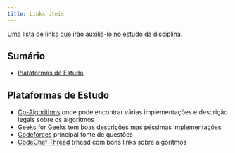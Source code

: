```yaml
---
title: Links Úteis
---
```


Uma lista de links que irão auxiliá-lo no estudo da disciplina.

## Sumário

- [Plataformas de Estudo](#plataformas-de-estudo)

## Plataformas de Estudo
- [Cp-Algorithms](https://cp-algorithms.com) onde pode encontrar várias implementações e descrição legais sobre os algoritmos
- [Geeks for Geeks](https://www.geeksforgeeks.org) tem boas descrições mas péssimas implementações
- [Codeforces](https://codeforces.com) principal fonte de questões
- [CodeChef Thread](https://discuss.codechef.com/t/data-structures-and-algorithms/6599) trhead com bons links sobre algoritmos

